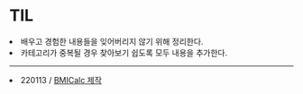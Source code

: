 # TIL
<li>배우고 경험한 내용들을 잊어버리지 않기 위해 정리한다.</li>
<li>카테고리가 중복될 경우 찾아보기 쉽도록 모두 내용을 추가한다.</li>
<hr>
<li>220113 / <a href="https://github.com/gondoc/TIL/tree/main/BMICalc">BMICalc 제작</a> </li>
